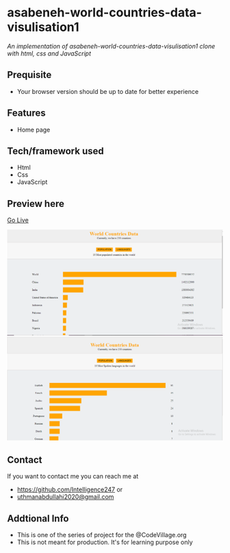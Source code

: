 #  asabeneh-world-countries-data-visulisation1
*An implementation of asabeneh-world-countries-data-visulisation1 clone with html, css and JavaScript*
## Prequisite
- Your browser version should be up to date for better experience
## Features
- Home page
## Tech/framework used
- Html
- Css
- JavaScript
## Preview here
[Go Live](https://willowy-chebakia-5f3631.netlify.app)

![screenshot](./media/sketch1.png)
![screenshot](./media/sketch2.png)
## Contact
If you want to contact me you can reach me at
- https://github.com/Intelligence247 or
- uthmanabdullahi2020@gmail.com
## Addtional Info
- This is one of the series of project for the @CodeVillage.org
- This is not meant for production. It's for learning purpose only
